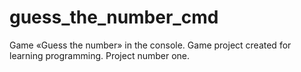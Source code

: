 # guess_the_number_cmd
Game «Guess the number» in the console.
Game project created for learning programming.
Project number one.

